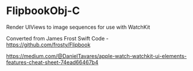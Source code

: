 FlipbookObj-C
=============

Render UIViews to image sequences for use with WatchKit

Converted from James Frost Swift Code - https://github.com/frosty/Flipbook

https://medium.com/@DanielTavares/apple-watch-watchkit-ui-elements-features-cheat-sheet-74ead66467b4
